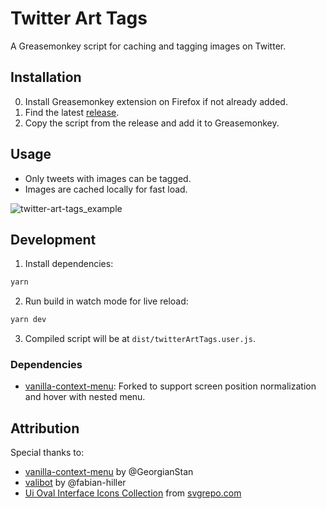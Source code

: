 # Twitter Art Tags

A Greasemonkey script for caching and tagging images on Twitter.

## Installation

0. Install Greasemonkey extension on Firefox if not already added.
1. Find the latest [release](https://github.com/poohcom1/twitter-art-tags/releases).
2. Copy the script from the release and add it to Greasemonkey.

## Usage

-   Only tweets with images can be tagged.
-   Images are cached locally for fast load.

![twitter-art-tags_example](https://github.com/poohcom1/twitter-art-tags/assets/74857873/dcf52dd9-2334-4c7c-a982-ab66bf759585)

## Development

1. Install dependencies:

```sh
yarn
```

2. Run build in watch mode for live reload:

```sh
yarn dev
```

3. Compiled script will be at `dist/twitterArtTags.user.js`.

### Dependencies

-   [vanilla-context-menu](https://github.com/poohcom1/vanilla-context-menu): Forked to support screen position normalization and hover with nested menu.

## Attribution

Special thanks to:

-   [vanilla-context-menu](https://github.com/GeorgianStan/vanilla-context-menu) by @GeorgianStan
-   [valibot](https://github.com/fabian-hiller/valibot) by @fabian-hiller
-   [Ui Oval Interface Icons Collection](https://www.svgrepo.com/collection/ui-oval-interface-icons) from [svgrepo.com](https://www.svgrepo.com/)
